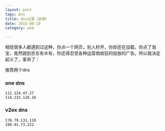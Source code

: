 ```yaml
---
layout: post
tags: dns
title: dns记录（自用）
date: 2015-08-19
category: web

---
```


相信很多人都遇到过这种，你点一个网页，别人秒开，你却还在加载，你点了淘宝，竟然跳到京东有木有，你还得忍受各种运营商疯狂的投放的广告。所以我决定起义了，革命了：

推荐两个dns<!-- more -->
### one dns
```
112.124.47.27
114.215.126.16
```

### v2ex dns
```
178.79.131.110
199.91.73.222
```


<!-- create time: 2015-08-19 11:52:13  -->

<!-- This file is created from $MARBOO_HOME/.media/starts/default.md
本文件由 $MARBOO_HOME/.media/starts/default.md 复制而来 -->

